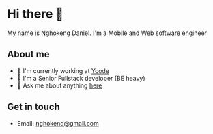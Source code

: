 # Hi there :wave:

My name is Nghokeng Daniel. I'm a Mobile and Web software engineer 

## About me

- 💼 I'm currently working at [Ycode](https://www.ycode.com/)
- 🏫 I'm a Senior Fullstack developer (BE heavy)
- 💬 Ask me about anything [here](https://github.com/dani-gouken/dani-gouken/issues)

## Get in touch

- Email: nghokend@gmail.com
